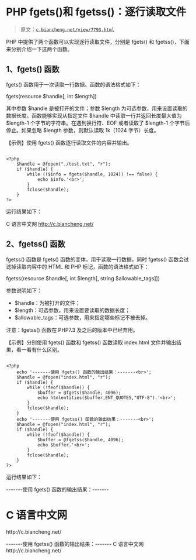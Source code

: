 # PHP fgets()和 fgetss()：逐行读取文件

> 原文：[`c.biancheng.net/view/7793.html`](http://c.biancheng.net/view/7793.html)

PHP 中提供了两个函数可以实现逐行读取文件，分别是 fgets() 和 fgetss()，下面来分别介绍一下这两个函数。

## 1、fgets() 函数

fgets() 函数用于一次读取一行数据。函数的语法格式如下：

fgets(resource $handle[, int $length])

其中参数 $handle 是被打开的文件；参数 $length 为可选参数，用来设置读取的数据长度。函数能够实现从指定文件 $handle 中读取一行并返回长度最大值为 $length-1 个字节的字符串。在遇到换行符、EOF 或者读取了 $length-1 个字节后停止。如果忽略 $length 参数，则默认读取 1k（1024 字节）长度。

【示例】使用 fgets() 函数逐行读取文件的内容并输出。

```

<?php
    $handle = @fopen("./test.txt", "r");
    if ($handle) {
        while (($info = fgets($handle, 1024)) !== false) {
            echo $info.'<br>';
        }
        fclose($handle);
    }                                
?>
```

运行结果如下：

C 语言中文网
http://c.biancheng.net/

## 2、fgetss() 函数

fgetss() 函数是 fgets() 函数的变体，用于读取一行数据，同时 fgetss() 函数会过滤掉读取内容中的 HTML 和 PHP 标记，函数的语法格式如下：

fgetss(resource $handle[, int $length[, string $allowable_tags]])

参数说明如下：

*   $handle：为被打开的文件；
*   $length：可选参数，用来设置要读取的数据长度；
*   $allowable_tags：可选参数，用来指定哪些标记不被去掉。

注意：fgetss() 函数在 PHP7.3 及之后的版本中已经弃用。

【示例】分别使用 fgets() 函数和 fgetss() 函数读取 index.html 文件并输出结果，看一看有什么区别。

```

<?php
    echo '-------使用 fgets() 函数的输出结果：-------<br>';
    $handle = @fopen("index.html", "r");
    if ($handle) {
        while (!feof($handle)) {
            $buffer = @fgets($handle, 4096);
            echo htmlentities($buffer,ENT_QUOTES,"UTF-8").'<br>';
        }
        fclose($handle);
    }
    echo '-------使用 fgetss() 函数的输出结果：-------<br>';
    $handle = @fopen("index.html", "r");
    if ($handle) {
        while (!feof($handle)) {
            $buffer = @fgetss($handle, 4096);
            echo $buffer.'<br>';
        }
        fclose($handle);
    }
?>
```

运行结果如下：

-------使用 fgets() 函数的输出结果：-------
<h1>C 语言中文网</h1>
<p>http://c.biancheng.net/</p>
-------使用 fgetss() 函数的输出结果：-------
C 语言中文网
http://c.biancheng.net/